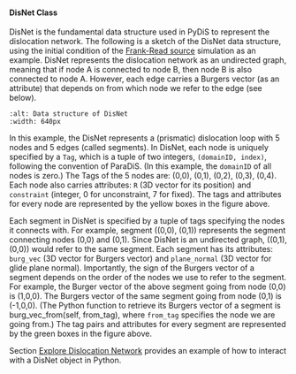 #### DisNet Class
DisNet is the fundamental data structure used in PyDiS to represent the dislocation network.  The following is a sketch of the DisNet data structure, using the initial condition of the [Frank-Read source](../tutorials/frank_read_src/frank_read_src_by_python.md) simulation as an example.  DisNet represents the dislocation network as an undirected graph, meaning that if node A is connected to node B, then node B is also connected to node A.  However, each edge carries a Burgers vector (as an attribute) that depends on from which node we refer to the edge (see below).
```{figure} DisNet_data_struct.png
:alt: Data structure of DisNet
:width: 640px
```
In this example, the DisNet represents a (prismatic) dislocation loop with 5 nodes and 5 edges (called segments).  In DisNet, each node is uniquely specified by a ```Tag```, which is a tuple of two integers, ```(domainID, index)```, following the convention of ParaDiS.  (In this example, the ```domainID``` of all nodes is zero.)  The Tags of the 5 nodes are: (0,0), (0,1), (0,2), (0,3), (0,4).  Each node also carries attributes: ```R``` (3D vector for its position) and ```constraint``` (integer, 0 for unconstraint, 7 for fixed).  The tags and attributes for every node are represented by the yellow boxes in the figure above.

Each segment in DisNet is specified by a tuple of tags specifying the nodes it connects with.  For example, segment ((0,0), (0,1)) represents the segment connecting nodes (0,0) and (0,1).  Since DisNet is an undirected graph, ((0,1), (0,0)) would refer to the same segment.  Each segment has its attributes: ```burg_vec``` (3D vector for Burgers vector) and ```plane_normal``` (3D vector for glide plane normal).  Importantly, the sign of the Burgers vector of a segment depends on the order of the nodes we use to refer to the segment.  For example, the Burger vector of the above segment going from node (0,0) is (1,0,0).  The Burgers vector of the same segment going from node (0,1) is (-1,0,0).  (The Python function to retrieve its Burgers vector of a segment is burg_vec_from(self, from_tag), where ```from_tag``` specifies the node we are going from.)  The tag pairs and attributes for every segment are represented by the green boxes in the figure above.

Section [Explore Dislocation Network](../tutorials/frank_read_src/frank_read_src_by_python.md#explore-dislocation-network) provides an example of how to interact with a DisNet object in Python.
